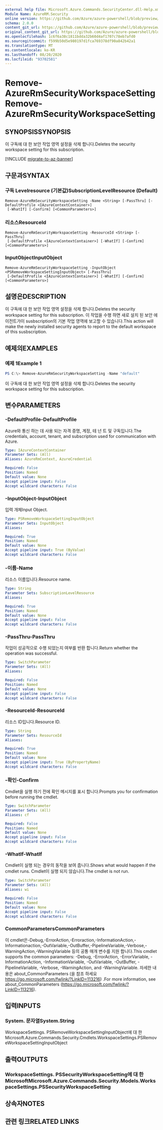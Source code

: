 ```yaml
---
external help file: Microsoft.Azure.Commands.SecurityCenter.dll-Help.xml
Module Name: AzureRM.Security
online version: https://github.com/Azure/azure-powershell/blob/preview/src/ResourceManager/Security/Commands.Security/help/Remove-AzureRmSecurityWorkspaceSetting.md
schema: 2.0.0
content_git_url: https://github.com/Azure/azure-powershell/blob/preview/src/ResourceManager/Security/Commands.Security/help/Remove-AzureRmSecurityWorkspaceSetting.md
original_content_git_url: https://github.com/Azure/azure-powershell/blob/preview/src/ResourceManager/Security/Commands.Security/help/Remove-AzureRmSecurityWorkspaceSetting.md
ms.openlocfilehash: 1c6f6a38c1811bdda32b60d4af1707c78eb7afd0
ms.sourcegitcommit: f599b50d5e980197d1fca769378df90a842b42a1
ms.translationtype: MT
ms.contentlocale: ko-KR
ms.lasthandoff: 08/20/2020
ms.locfileid: "93702581"
---
```

# <span data-ttu-id="1dc4c-101">Remove-AzureRmSecurityWorkspaceSetting</span><span class="sxs-lookup"><span data-stu-id="1dc4c-101">Remove-AzureRmSecurityWorkspaceSetting</span></span>

## <span data-ttu-id="1dc4c-102">SYNOPSIS</span><span class="sxs-lookup"><span data-stu-id="1dc4c-102">SYNOPSIS</span></span>
<span data-ttu-id="1dc4c-103">이 구독에 대 한 보안 작업 영역 설정을 삭제 합니다.</span><span class="sxs-lookup"><span data-stu-id="1dc4c-103">Deletes the security workspace setting for this subscription.</span></span>

[!INCLUDE [migrate-to-az-banner](../../includes/migrate-to-az-banner.md)]

## <span data-ttu-id="1dc4c-104">구문과</span><span class="sxs-lookup"><span data-stu-id="1dc4c-104">SYNTAX</span></span>

### <span data-ttu-id="1dc4c-105">구독 Levelresource (기본값)</span><span class="sxs-lookup"><span data-stu-id="1dc4c-105">SubscriptionLevelResource (Default)</span></span>
```
Remove-AzureRmSecurityWorkspaceSetting -Name <String> [-PassThru] [-DefaultProfile <IAzureContextContainer>]
 [-WhatIf] [-Confirm] [<CommonParameters>]
```

### <span data-ttu-id="1dc4c-106">리소스</span><span class="sxs-lookup"><span data-stu-id="1dc4c-106">ResourceId</span></span>
```
Remove-AzureRmSecurityWorkspaceSetting -ResourceId <String> [-PassThru]
 [-DefaultProfile <IAzureContextContainer>] [-WhatIf] [-Confirm] [<CommonParameters>]
```

### <span data-ttu-id="1dc4c-107">InputObject</span><span class="sxs-lookup"><span data-stu-id="1dc4c-107">InputObject</span></span>
```
Remove-AzureRmSecurityWorkspaceSetting -InputObject <PSRemoveWorkspaceSettingInputObject> [-PassThru]
 [-DefaultProfile <IAzureContextContainer>] [-WhatIf] [-Confirm] [<CommonParameters>]
```

## <span data-ttu-id="1dc4c-108">설명은</span><span class="sxs-lookup"><span data-stu-id="1dc4c-108">DESCRIPTION</span></span>
<span data-ttu-id="1dc4c-109">이 구독에 대 한 보안 작업 영역 설정을 삭제 합니다.</span><span class="sxs-lookup"><span data-stu-id="1dc4c-109">Deletes the security workspace setting for this subscription.</span></span>
<span data-ttu-id="1dc4c-110">이 작업을 수행 하면 새로 설치 된 보안 에이전트가이 susbscription의 기본 작업 영역에 보고할 수 있습니다.</span><span class="sxs-lookup"><span data-stu-id="1dc4c-110">This action will make the newly installed security agents to report to the default workspace of this susbscription.</span></span>

## <span data-ttu-id="1dc4c-111">예제의</span><span class="sxs-lookup"><span data-stu-id="1dc4c-111">EXAMPLES</span></span>

### <span data-ttu-id="1dc4c-112">예제 1</span><span class="sxs-lookup"><span data-stu-id="1dc4c-112">Example 1</span></span>
```powershell
PS C:\> Remove-AzureRmSecurityWorkspaceSetting -Name "default"
```

<span data-ttu-id="1dc4c-113">이 구독에 대 한 보안 작업 영역 설정을 삭제 합니다.</span><span class="sxs-lookup"><span data-stu-id="1dc4c-113">Deletes the security workspace setting for this subscription.</span></span>

## <span data-ttu-id="1dc4c-114">변수</span><span class="sxs-lookup"><span data-stu-id="1dc4c-114">PARAMETERS</span></span>

### <span data-ttu-id="1dc4c-115">-DefaultProfile</span><span class="sxs-lookup"><span data-stu-id="1dc4c-115">-DefaultProfile</span></span>
<span data-ttu-id="1dc4c-116">Azure와 통신 하는 데 사용 되는 자격 증명, 계정, 테 넌 트 및 구독입니다.</span><span class="sxs-lookup"><span data-stu-id="1dc4c-116">The credentials, account, tenant, and subscription used for communication with Azure.</span></span>

```yaml
Type: IAzureContextContainer
Parameter Sets: (All)
Aliases: AzureRmContext, AzureCredential

Required: False
Position: Named
Default value: None
Accept pipeline input: False
Accept wildcard characters: False
```

### <span data-ttu-id="1dc4c-117">-InputObject</span><span class="sxs-lookup"><span data-stu-id="1dc4c-117">-InputObject</span></span>
<span data-ttu-id="1dc4c-118">입력 개체</span><span class="sxs-lookup"><span data-stu-id="1dc4c-118">Input Object.</span></span>

```yaml
Type: PSRemoveWorkspaceSettingInputObject
Parameter Sets: InputObject
Aliases:

Required: True
Position: Named
Default value: None
Accept pipeline input: True (ByValue)
Accept wildcard characters: False
```

### <span data-ttu-id="1dc4c-119">-이름</span><span class="sxs-lookup"><span data-stu-id="1dc4c-119">-Name</span></span>
<span data-ttu-id="1dc4c-120">리소스 이름입니다.</span><span class="sxs-lookup"><span data-stu-id="1dc4c-120">Resource name.</span></span>

```yaml
Type: String
Parameter Sets: SubscriptionLevelResource
Aliases:

Required: True
Position: Named
Default value: None
Accept pipeline input: False
Accept wildcard characters: False
```

### <span data-ttu-id="1dc4c-121">-PassThru</span><span class="sxs-lookup"><span data-stu-id="1dc4c-121">-PassThru</span></span>
<span data-ttu-id="1dc4c-122">작업이 성공적으로 수행 되었는지 여부를 반환 합니다.</span><span class="sxs-lookup"><span data-stu-id="1dc4c-122">Return whether the operation was successful.</span></span>

```yaml
Type: SwitchParameter
Parameter Sets: (All)
Aliases:

Required: False
Position: Named
Default value: None
Accept pipeline input: False
Accept wildcard characters: False
```

### <span data-ttu-id="1dc4c-123">-ResourceId</span><span class="sxs-lookup"><span data-stu-id="1dc4c-123">-ResourceId</span></span>
<span data-ttu-id="1dc4c-124">리소스 ID입니다.</span><span class="sxs-lookup"><span data-stu-id="1dc4c-124">Resource ID.</span></span>

```yaml
Type: String
Parameter Sets: ResourceId
Aliases:

Required: True
Position: Named
Default value: None
Accept pipeline input: True (ByPropertyName)
Accept wildcard characters: False
```

### <span data-ttu-id="1dc4c-125">-확인</span><span class="sxs-lookup"><span data-stu-id="1dc4c-125">-Confirm</span></span>
<span data-ttu-id="1dc4c-126">Cmdlet을 실행 하기 전에 확인 메시지를 표시 합니다.</span><span class="sxs-lookup"><span data-stu-id="1dc4c-126">Prompts you for confirmation before running the cmdlet.</span></span>

```yaml
Type: SwitchParameter
Parameter Sets: (All)
Aliases: cf

Required: False
Position: Named
Default value: None
Accept pipeline input: False
Accept wildcard characters: False
```

### <span data-ttu-id="1dc4c-127">-WhatIf</span><span class="sxs-lookup"><span data-stu-id="1dc4c-127">-WhatIf</span></span>
<span data-ttu-id="1dc4c-128">Cmdlet이 실행 되는 경우의 동작을 보여 줍니다.</span><span class="sxs-lookup"><span data-stu-id="1dc4c-128">Shows what would happen if the cmdlet runs.</span></span> <span data-ttu-id="1dc4c-129">Cmdlet이 실행 되지 않습니다.</span><span class="sxs-lookup"><span data-stu-id="1dc4c-129">The cmdlet is not run.</span></span>

```yaml
Type: SwitchParameter
Parameter Sets: (All)
Aliases: wi

Required: False
Position: Named
Default value: None
Accept pipeline input: False
Accept wildcard characters: False
```

### <span data-ttu-id="1dc4c-130">CommonParameters</span><span class="sxs-lookup"><span data-stu-id="1dc4c-130">CommonParameters</span></span>
<span data-ttu-id="1dc4c-131">이 cmdlet은-Debug,-ErrorAction,-Erroraction,-InformationAction,-Informationaction,-OutVariable,-OutBuffer,-PipelineVariable,-Verbose,-WarningAction,-WarningVariable 등의 공통 매개 변수를 지원 합니다.</span><span class="sxs-lookup"><span data-stu-id="1dc4c-131">This cmdlet supports the common parameters: -Debug, -ErrorAction, -ErrorVariable, -InformationAction, -InformationVariable, -OutVariable, -OutBuffer, -PipelineVariable, -Verbose, -WarningAction, and -WarningVariable.</span></span> <span data-ttu-id="1dc4c-132">자세한 내용은 about_CommonParameters (을 참조 하세요 https://go.microsoft.com/fwlink/?LinkID=113216) .</span><span class="sxs-lookup"><span data-stu-id="1dc4c-132">For more information, see about_CommonParameters (https://go.microsoft.com/fwlink/?LinkID=113216).</span></span>

## <span data-ttu-id="1dc4c-133">입력</span><span class="sxs-lookup"><span data-stu-id="1dc4c-133">INPUTS</span></span>

### <span data-ttu-id="1dc4c-134">System. 문자열</span><span class="sxs-lookup"><span data-stu-id="1dc4c-134">System.String</span></span>
<span data-ttu-id="1dc4c-135">WorkspaceSettings. PSRemoveWorkspaceSettingInputObject에 대 한</span><span class="sxs-lookup"><span data-stu-id="1dc4c-135">Microsoft.Azure.Commands.Security.Cmdlets.WorkspaceSettings.PSRemoveWorkspaceSettingInputObject</span></span>

## <span data-ttu-id="1dc4c-136">출력</span><span class="sxs-lookup"><span data-stu-id="1dc4c-136">OUTPUTS</span></span>

### <span data-ttu-id="1dc4c-137">WorkspaceSettings. PSSecurityWorkspaceSetting에 대 한 Microsoft</span><span class="sxs-lookup"><span data-stu-id="1dc4c-137">Microsoft.Azure.Commands.Security.Models.WorkspaceSettings.PSSecurityWorkspaceSetting</span></span>

## <span data-ttu-id="1dc4c-138">상속자</span><span class="sxs-lookup"><span data-stu-id="1dc4c-138">NOTES</span></span>

## <span data-ttu-id="1dc4c-139">관련 링크</span><span class="sxs-lookup"><span data-stu-id="1dc4c-139">RELATED LINKS</span></span>
